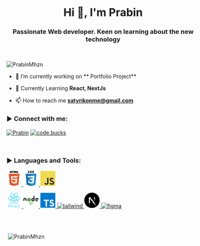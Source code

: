 <h1 align="center">Hi 👋, I'm Prabin</h1>
<h3 align="center">Passionate Web developer. Keen on learning about the new technology 
</h3>
</br>
<p align="left"> <img src="https://komarev.com/ghpvc/?username=PrabinMhzn&label=Profile%20views&color=0e75b6&style=flat" alt="PrabinMhzn" /> </p>

- 🔭 I’m currently working on ** Portfolio Project**

- 💬 Currently Learning **React, NextJs**

- 📫 How to reach me **satyrikonme@gmail.com**

<h3 align="left">▶ Connect with me:</h3>
<p align="left">
 
<a href="https://www.linkedin.com/in/prabin-maharjan93/" target="blank" rel="nofollow"><img align="center" src="https://github.com/rahuldkjain/github-profile-readme-generator/blob/master/src/images/icons/Social/linked-in-alt.svg" alt="Prabin" height="30" width="40" /></a>
  <a href="https://www.instagram.com/prabi.nm/" target="blank" rel="nofollow"><img align="center" src="https://github.com/rahuldkjain/github-profile-readme-generator/blob/master/src/images/icons/Social/instagram.svg" alt="code.bucks" height="30" width="40" /></a>
</p>
</br>
<h3 align="left">▶ Languages and Tools:</h3>
<p>
 
<a href="https://www.w3.org/html/" target="_blank" rel="nofollow"> <img src="https://raw.githubusercontent.com/devicons/devicon/master/icons/html5/html5-original-wordmark.svg" alt="html5" width="40" height="40"/> </a>                    <a href="https://www.w3schools.com/css/" target="_blank" rel="nofollow"> <img src="https://raw.githubusercontent.com/devicons/devicon/master/icons/css3/css3-original-wordmark.svg" alt="css3" width="40" height="40"/> </a>              <a href="https://developer.mozilla.org/en-US/docs/Web/JavaScript" rel="nofollow" target="_blank"> <img src="https://raw.githubusercontent.com/devicons/devicon/master/icons/javascript/javascript-original.svg" alt="javascript" width="40" height="40"/> 

<a href="https://reactjs.org/" target="_blank" rel="nofollow"> <img src="https://raw.githubusercontent.com/devicons/devicon/master/icons/react/react-original-wordmark.svg" alt="react" width="40" height="40"/> </a>                <a href="https://nodejs.org" target="_blank" rel="nofollow"> <img src="https://raw.githubusercontent.com/devicons/devicon/master/icons/nodejs/nodejs-original-wordmark.svg" alt="nodejs" width="40" height="40"/> </a>             <a href="https://www.typescriptlang.org/" target="_blank" rel="nofollow"> <img src="https://raw.githubusercontent.com/devicons/devicon/master/icons/typescript/typescript-original.svg" alt="typescript" width="40" height="40"/>             </a> <a href="https://tailwindcss.com/" target="_blank" rel="nofollow"> <img src="https://www.vectorlogo.zone/logos/tailwindcss/tailwindcss-icon.svg" alt="tailwind" width="40" height="40"/> </a>  <a href="https://nextjs.org/" target="_blank" rel="nofollow"> <img src="https://github.com/devicons/devicon/raw/master/icons/nextjs/nextjs-original.svg" alt="nextjs" width="40" height="40"/> </a> </a>  <a href="https://www.figma.com/" target="_blank"> <img src="https://www.vectorlogo.zone/logos/figma/figma-icon.svg" alt="figma" width="40" height="40"/> </a>

</p>
</br>
</br>
<p>&nbsp;<img align="center" src="https://github-readme-stats.vercel.app/api?username=PrabinMhzn&show_icons=true&locale=en" alt="PrabinMhzn" /></p>
